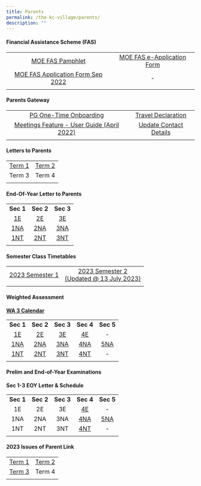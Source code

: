 ```yaml
---
title: Parents
permalink: /the-kc-village/parents/
description: ""
---
```

#### Financial Assistance Scheme (FAS)

|  |  |
|:---:|:---:|
| [MOE FAS Pamphlet](/files/MOE%20FAS%20Pamphlet.pdf) | [MOE FAS e-Application Form](https://go.gov.sg/moe-efas) |
| [MOE FAS Application Form Sep 2022](/files/MOE%20FAS%20Application%20Form.pdf) | - |
|  |  |

#### Parents Gateway

|  |  |
|:---:|:---:|
| [PG One-Time Onboarding](/files/PG%20One-Time%20Onboarding.pdf) | [Travel Declaration](/files/KC%20Viilage/Parents/kc%20travel%20declaration%20for%20nonpg%20-%20may%202023.pdf) |
| [Meetings Feature - User Guide (April 2022)](/files/Meetings%20Feature%20-%20User%20Guide%20April%202022.pdf) | [Update Contact Details](/files/Update%20Contact%20Details.pdf) |
|  |  |

#### Letters to Parents

| | |
|:---:|:---:|
| [Term 1](/files/KC%20Viilage/Parents/Letters%20To%20Parents/01%20KC%20Term%201%20Letter%20to%20Parents%202023%20issued%206%20Jan.pdf) | [Term 2](/files/KC%20Viilage/Parents/Letters%20To%20Parents/KC%20Term%202%20Letter%20to%20Parents%202023%20(issued%20on%2021%20Mar).pdf) |
| Term 3 | Term 4 |
| | |

#### End-Of-Year Letter to Parents

| | | |
|:---:|:---:|:---:|
| **Sec 1** | **Sec 2** | **Sec 3** |
| [1E](/files/KC%20Viilage/Parents/EOY%20Letter/2023/sec%201e%20eoy%20letter%20for%20parents%20&amp;%20exam%20timetable%20&amp;%20coverage%202023.pdf) | [2E](/files/KC%20Viilage/Parents/EOY%20Letter/2023/sec%202e%20eoy%20letter%20for%20parents%20&amp;%20exam%20timetable%20&amp;%20covergae%202023.pdf) | [3E](/files/KC%20Viilage/Parents/EOY%20Letter/2023/sec%203e%20eoy%20letter%20for%20parents%20&amp;%20exam%20timetable%20&amp;%20coverage%202023.pdf) | 
| [1NA](/files/KC%20Viilage/Parents/EOY%20Letter/2023/sec%201na%20eoy%20letter%20for%20parents%20&amp;%20exam%20timetable%20&amp;%20coverage%202023.pdf) | [2NA](/files/KC%20Viilage/Parents/EOY%20Letter/2023/sec%202na%20eoy%20letter%20for%20parents%20&amp;%20exam%20timetable%20&amp;%20covergae%202023.pdf) | [3NA](/files/KC%20Viilage/Parents/EOY%20Letter/2023/sec%203na%20eoy%20letter%20for%20parents%20&amp;%20exam%20timetable%20&amp;%20coverage%202023.pdf) |
| [1NT](/files/KC%20Viilage/Parents/EOY%20Letter/2023/sec%201nt%20eoy%20letter%20for%20parents%20&amp;%20exam%20timetable%20&amp;%20coverage%202023.pdf) | [2NT](/files/KC%20Viilage/Parents/EOY%20Letter/2023/sec%202nt%20eoy%20letter%20for%20parents%20&amp;%20exam%20timetable%20&amp;%20covergae%202023.pdf) | [3NT](/files/KC%20Viilage/Parents/EOY%20Letter/2023/sec%203nt%20eoy%20letter%20for%20parents%20&amp;%20exam%20timetable%20&amp;%20coverage%202023.pdf) |
|  |  |  | 

#### Semester Class Timetables

|  |   |
|:---:|:---:|
| [2023 Semester 1 ](/files/KC%20Viilage/Parents/TimeTables/2023%20term%202%20class%20tt_3%20apr.pdf) | [2023 Semester 2 <br>(Updated @ 13 July 2023)](/files/KC%20Viilage/Parents/TimeTables/2023%20sem%202%20class%20tt_13%20july%20(with%20aftn%20lessons).pdf) |
|  |  |

#### Weighted Assessment 

**[WA 3 Calendar](/files/KC%20Viilage/Parents/Weighted%20Assessment/Weighted%20Assessment%20Schedule%202023_WA%202.pdf)[](/files/KC%20Viilage/Parents/Weighted%20Assessment/weighted%20assessment%20schedule%202023%20_wa%203.pdf)**

|  |  |  |  |  |
|:---:|:---:|:---:|:---:|:---:|
| **Sec 1** | **Sec 2** | **Sec 3** | **Sec 4** | **Sec 5** |
| [1E](/files/KC%20Viilage/Parents/Weighted%20Assessment/Sec%201E%20Assessment%20Weighting%202023.pdf) | [2E](/files/KC%20Viilage/Parents/Weighted%20Assessment/Sec%202E%20Assessment%20Weighting%202023.pdf) | [3E](/files/KC%20Viilage/Parents/Weighted%20Assessment/Sec%203E%20Assessment%20Weighting%202023.pdf) | [4E](/files/KC%20Viilage/Parents/Weighted%20Assessment/Sec%204E%20Assessment%20Weighting%202023.pdf) | - |
| [1NA](/files/KC%20Viilage/Parents/Weighted%20Assessment/Sec%201NA%20Assessment%20Weighting%202023.pdf) | [2NA](/files/KC%20Viilage/Parents/Weighted%20Assessment/Sec%202NA%20Assessment%20Weighting%202023.pdf) | [3NA](/files/KC%20Viilage/Parents/Weighted%20Assessment/Sec%203NA%20Assessment%20Weighting%202023.pdf) | [4NA](/files/KC%20Viilage/Parents/Weighted%20Assessment/Sec%204NA%20Assessment%20Weighting%202023.pdf) | [5NA](/files/KC%20Viilage/Parents/Weighted%20Assessment/Sec%205NA%20Assessment%20Weighting%202023.pdf) |
| [1NT](/files/KC%20Viilage/Parents/Weighted%20Assessment/Sec%201NT%20Assessment%20Weighting%202023.pdf) | [2NT](/files/KC%20Viilage/Parents/Weighted%20Assessment/Sec%202NT%20Assessment%20Weighting%202023.pdf) | [3NT](/files/KC%20Viilage/Parents/Weighted%20Assessment/Sec%203NT%20Assessment%20Weighting%202023.pdf) | [4NT](/files/KC%20Viilage/Parents/Weighted%20Assessment/Sec%204NT%20Assessment%20Weighting%202023.pdf) | - |
|  |  |  |  |  |

#### Prelim and End-of-Year Examinations

**Sec 1-3 EOY Letter &amp; Schedule**

|  |  |  |  |  |
|:---:|:---:|:---:|:---:|:---:|
| **Sec 1** | **Sec 2** | **Sec 3** | **Sec 4** | **Sec 5** |
| 1E | 2E | 3E | [4E](/files/KC%20Viilage/Parents/TimeTables/2023%204e5n%20prelim%20exam%20timetable_final_parents_140823.pdf) | - |
| 1NA | 2NA | 3NA | [4NA](/files/KC%20Viilage/Parents/TimeTables/2023%204e5n%20prelim%20exam%20timetable_final_parents_140823.pdf) | [5NA](/files/KC%20Viilage/Parents/TimeTables/2023%204e5n%20prelim%20exam%20timetable_final_parents_140823.pdf) |
| 1NT | 2NT | 3NT | [4NT](/files/KC%20Viilage/Parents/TimeTables/2023_4nant%20prelim%20tt_final_student.pdf) | - |
|  |  |  |  |  |
	
#### 2023 Issues of Parent Link

|   |   |
|:---:|:---:|
| [Term 1](/files/KC%20Viilage/Parents/Parent%20Link/Parent%20Link%20_Term%201%202023.pdf) | [Term 2](/files/KC%20Viilage/Parents/Parent%20Link/parent%20link%20_term%202%202023.pdf)  |
| [Term 3](/files/KC%20Viilage/Parents/Letters%20To%20Parents/term%203%20letter%20to%20parents%202023%20(issued%20on%2028%20jun).pdf)  | Term 4  |
|   |   |